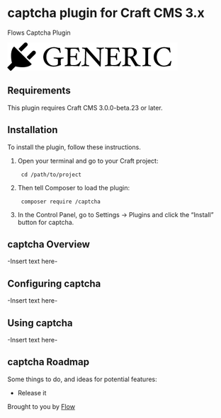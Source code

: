 # captcha plugin for Craft CMS 3.x

Flows Captcha Plugin

![Screenshot](resources/img/plugin-logo.png)

## Requirements

This plugin requires Craft CMS 3.0.0-beta.23 or later.

## Installation

To install the plugin, follow these instructions.

1. Open your terminal and go to your Craft project:

        cd /path/to/project

2. Then tell Composer to load the plugin:

        composer require /captcha

3. In the Control Panel, go to Settings → Plugins and click the “Install” button for captcha.

## captcha Overview

-Insert text here-

## Configuring captcha

-Insert text here-

## Using captcha

-Insert text here-

## captcha Roadmap

Some things to do, and ideas for potential features:

* Release it

Brought to you by [Flow](www.flowsa.com)
